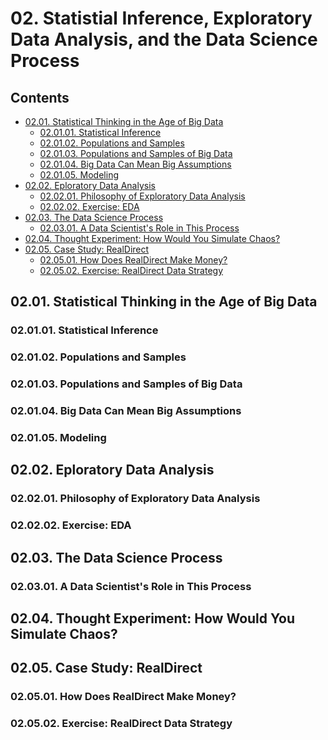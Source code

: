 <!--
Filename: 	note.md
Project: 	/Users/shume/Developer/DataScience/DoingDataScience/02
Author: 	shumez <https://github.com/shumez>
Created: 	2019-08-07 15:41:3
Modified: 	2019-08-07 16:09:9
-----
Copyright (c) 2019 shumez
-->

# 02. Statistial Inference, Exploratory Data Analysis, and the Data Science Process

## Contents

- [02.01. Statistical Thinking in the Age of Big Data][0201]
    - [02.01.01. Statistical Inference][020101]
    - [02.01.02. Populations and Samples][020102]
    - [02.01.03. Populations and Samples of Big Data][020103]
    - [02.01.04. Big Data Can Mean Big Assumptions][020104]
    - [02.01.05. Modeling][020105]
- [02.02. Eploratory Data Analysis][0202]
    - [02.02.01. Philosophy of Exploratory Data Analysis][020201]
    - [02.02.02. Exercise: EDA][020202]
- [02.03. The Data Science Process][0203]
    - [02.03.01. A Data Scientist's Role in This Process][020301]
- [02.04. Thought Experiment: How Would You Simulate Chaos?][0204]
- [02.05. Case Study: RealDirect][0205]
    - [02.05.01. How Does RealDirect Make Money?][020501]
    - [02.05.02. Exercise: RealDirect Data Strategy][020502]


## 02.01. Statistical Thinking in the Age of Big Data


### 02.01.01. Statistical Inference
### 02.01.02. Populations and Samples
### 02.01.03. Populations and Samples of Big Data
### 02.01.04. Big Data Can Mean Big Assumptions
### 02.01.05. Modeling
## 02.02. Eploratory Data Analysis
### 02.02.01. Philosophy of Exploratory Data Analysis
### 02.02.02. Exercise: EDA
## 02.03. The Data Science Process
### 02.03.01. A Data Scientist's Role in This Process
## 02.04. Thought Experiment: How Would You Simulate Chaos?
## 02.05. Case Study: RealDirect
### 02.05.01. How Does RealDirect Make Money?
### 02.05.02. Exercise: RealDirect Data Strategy




##

<!-- toc -->

[0201]: #0201_statistical_thinking_in_the_age_of_big_data
[020101]: #020101_statistical_inference
[020102]: #020102_populations_and_samples
[020103]: #020103_populations_and_samples_of_big_data
[020104]: #020104_big_data_can_mean_big_assumptions
[020105]: #020105_modeling
[0202]: #0202_eploratory_data_analysis
[020201]: #020201_philosophy_of_exploratory_data_analysis
[020202]: #020202_exercise_eda
[0203]: #0203_the_data_science_process
[020301]: #020301_a_data_scientists_role_in_this_process
[0204]: #0204_thought_experiment_how_would_you_simulate_chaos
[0205]: #0205_case_study_realdirect
[020501]: #020501_how_does_realdirect_make_money
[020502]: #020502_exercise_realdirect_data_strategy

<!-- ref -->

<!-- fig -->

<!-- term -->

<style type="text/css">
	img{width: 51%; float: right;}
</style>
